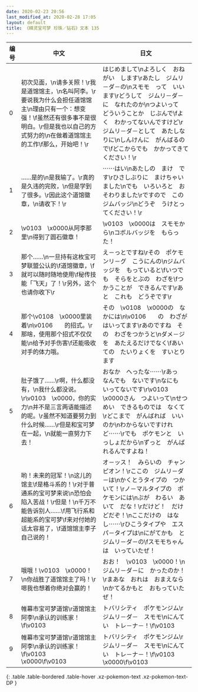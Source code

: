 ```yaml
---
date: 2020-02-23 20:56
last_modified_at: 2020-02-28 17:05
layout: default
title: 《精灵宝可梦 珍珠／钻石》文本 135
---
```

| 编号 | 中文 | 日文 |
| ---- | ---- | ---- |
| 0 | 初次见面，\n请多关照！\r我是道馆馆主，\n名叫阿李。\r要说我为什么会担任道馆馆主\n理由只有一个：想变强！\f虽然还有很多事不是很明白。\r但是我也以自己的方式努力的\n在做着道馆馆主的工作\f那么，开始吧！\r | はじめまして\nよろしく　おねがい　します\rあたし　ジムリ－ダ－の\nスモモ　って　いいます\rどうして　ジムリ－ダ－に　なれたのか\nつよいって　どういうことか　じぶんで\fよく　わかってないんですけど\rジムリ－ダ－として　あたしなりに\nしんけんに　がんばるので\fどこからでも　かかってきてください！\r |
| 1 | ……是的\n是我输了。\r真的是久违的完败，\n但是学到了很多。\r因此这个道馆徽章，\n请收下！\r | ⋯⋯はい\nあたしの　まけ　です\rひさしぶりに　まけちゃいました\nでも　いろいろと　おそわりました\rですので　この　ジムバッジ\nどうぞ　うけとってください！\r |
| 2 | \v0103　\x0000从阿李那里\n得到了圆石徽章！ | \v0103　\x0000は　スモモから\nコボルバッジを　もらった！ |
| 3 | 那个……\n一旦持有这枚宝可梦联盟公认的\f道馆徽章，\f就可以随时随地使用\f秘传技能「飞天」了！\r另外，这个也请你收下\r | え－っとですね\rその　ポケモンリ－グ　こうにんの\nジムバッジを　もっていると\fいつでも　そらをとぶの　わざを\fつかうことが　できるんです\rあと　これも　どうぞです\r |
| 4 | 那个\v0108　\x0000里装着\n\v0106　　的招式。\r那啥，使用那个招式不仅仅能\n给予对手伤害\f还能吸收对手的体力哦。 | その　\v0108　\x0000の　なかには\n\v0106　　の　わざが　はいってます\rあのですね　その　わざをつかうと\nダメ－ジを　あたえるだけでなく\fあいての　たいりょくを　すいとります |
| 5 | 肚子饿了……\r啊，什么都没有，\n我什么都没说。\r\v0103　\x0000，你的实力\n并不是三言两语能描述的呢。\r虽然不知道要努力到什么时候……\r但是和宝可梦在一起，\n就能一直努力下去！ | おなか　へったな⋯⋯\rあっ　なんでも　ないです\nなにも　いってないです\r\v0103　\x0000さん　つよいって\nせつめい　できるものでは　なくて\rどこまで　がんばれば　いいのか\nわからないですけれど⋯⋯\rでも　ポケモンと　いっしょだから\nずっと　がんばれるんですよね！ |
| 6 | 哟！未来的冠军！\n这儿的馆主\f是格斗系的！\r对于普通系的宝可梦来说\n恐怕会陷入苦战！\r但是！\n千万不能告诉别人……\f用飞行系和超能系的宝可梦\f来对付她的话太容易了，\f道馆馆主李子自己说的！ | オ－ッス！　みらいの　チャンピオン！\rここの　ジムリ－ダ－は\nかくとうタイプの　つかいて！\rノ－マルタイプの　ポケモンには\nぶが　わるい　あいて　だな！\rだけど！　だけどだぞ！\nここだけの　はなし⋯⋯\rひこうタイプや　エスパ－タイプは\nにがてかも　と　ジムリ－ダ－の\fスモモちゃんは　いっていたぜ！ |
| 7 | 哦哦！\v0103　\x0000！\n你战胜了道馆馆主了吗！\r嗯我也想着你绝对会赢的！ | おお！　\v0103　\x0000！\nジムリ－ダ－に　かったのか！\rまあな　おれは　おまえなら\nかてるかもと　おもっていたぜ！ |
| 8 | 帷幕市宝可梦道馆\r道馆馆主阿李\n承认的训练家！\f\v0103　　 | トバリシティ　ポケモンジム\rジムリ－ダ－　スモモ\nにんてい　トレ－ナ－！\f\v0103　　 |
| 9 | 帷幕市宝可梦道馆\r道馆馆主阿李\n承认的训练家！\f\v0103　\x0000\f\v0103　　 | トバリシティ　ポケモンジム\rジムリ－ダ－　スモモ\nにんてい　トレ－ナ－！\f\v0103　\x0000\f\v0103　　 |
{: .table .table-bordered .table-hover .xz-pokemon-text .xz-pokemon-text-DP }